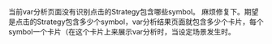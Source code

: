 当前var分析页面没有识别点击的Strategy包含哪些symbol。
麻烦修复下。期望是点击的Strategy包含多少个symbol，var分析结果页面就包含多少个卡片，每个symbol一个卡片（在这个卡片上来展示var分析时，当设定场景发生时。
